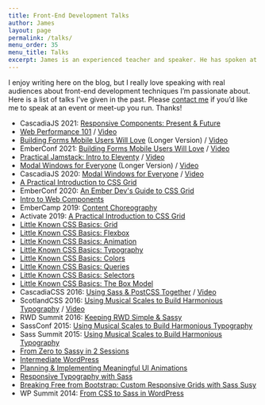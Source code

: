 ```yaml
---
title: Front-End Development Talks
author: James
layout: page
permalink: /talks/
menu_order: 35
menu_title: Talks
excerpt: James is an experienced teacher and speaker. He has spoken at conferences across the US and internationally.
---
```


I enjoy writing here on the blog, but I really love speaking with real audiences about front-end development techniques I’m passionate about. Here is a list of talks I’ve given in the past. Please [contact me](/contact/) if you’d like me to speak at an event or meet-up you run. Thanks!

* CascadiaJS 2021: [Responsive Components: Present & Future](https://jdsteinbach.com/responsive-components/#/)
* [Web Performance 101](https://jdsteinbach.com/webperf-101/#/) / [Video](https://www.youtube.com/watch?v=mqXL8HvPF-8)
* [Building Forms Mobile Users Will Love](https://jdsteinbach.com/mobile-forms/#/) (Longer Version) / [Video](https://www.youtube.com/watch?v=dWVZjCbPnhE)
* EmberConf 2021: [Building Forms Mobile Users Will Love](https://jdsteinbach.com/mobile-forms/#/) / [Video](https://www.youtube.com/watch?v=75xy3BTFvhg)
* [Practical Jamstack: Intro to Eleventy](https://jdsteinbach.com/intro-11ty-slides/#/) / [Video](https://www.youtube.com/watch?v=RF-eX4DRbk0)
* [Modal Windows for Everyone](https://jdsteinbach.com/a11y-modal-slides/#/) (Longer Version) / [Video](https://www.youtube.com/watch?v=kHqLKi1MwT4)
* CascadiaJS 2020: [Modal Windows for Everyone](https://jdsteinbach.com/a11y-modal-slides/#/) / [Video](https://www.youtube.com/watch?v=UoIV6IWuJCY)
* [A Practical Introduction to CSS Grid](https://jdsteinbach.com/intro-css-grid/#/)
* EmberConf 2020: [An Ember Dev's Guide to CSS Grid](https://jdsteinbach.com/emberconf-grid/#/)
* [Intro to Web Components](https://jdsteinbach.com/intro-web-components/#/)
* EmberCamp 2019: [Content Choreography](https://jdsteinbach.com/ember-anim/#/)
* Activate 2019: [A Practical Introduction to CSS Grid](https://jdsteinbach.com/intro-css-grid/#/)
* [Little Known CSS Basics: Grid](https://jdsteinbach.com/css-basics-grid/#/)
* [Little Known CSS Basics: Flexbox](https://jdsteinbach.com/css-basics-flexbox/#/)
* [Little Known CSS Basics: Animation](https://jdsteinbach.com/css-basics-animation/#/)
* [Little Known CSS Basics: Typography](https://jdsteinbach.com/css-basics-typography/#/)
* [Little Known CSS Basics: Colors](https://jdsteinbach.com/css-basics-colors/#/)
* [Little Known CSS Basics: Queries](https://jdsteinbach.com/css-basics-queries/#/)
* [Little Known CSS Basics: Selectors](https://jdsteinbach.com/css-basics-selectors/#/)
* [Little Known CSS Basics: The Box Model](https://jdsteinbach.com/css-basics-box-model/#/)
* CascadiaCSS 2016: [Using Sass &amp; PostCSS Together](https://jdsteinbach.com/sass-postcss/#/) / [Video](https://www.youtube.com/watch?v=YpSdBDoPemg)
* ScotlandCSS 2016: [Using Musical Scales to Build Harmonious Typography](https://jdsteinbach.com/sassconf/#/) / [Video](https://www.youtube.com/watch?v=_PGOlb2eKf0)
* RWD Summit 2016: [Keeping RWD Simple & Sassy](/sass/rwd-sass/)
* SassConf 2015: [Using Musical Scales to Build Harmonious Typography](https://jdsteinbach.com/sassconf/#/)
* Sass Summit 2015: [Using Musical Scales to Build Harmonious Typography](https://jdsteinbach.com/sassconf/#/)
* [From Zero to Sassy in 2 Sessions](https://jdsteinbach.com/zero2sassy/#/)
* [Intermediate WordPress](https://jdsteinbach.com/int-wp/#/)
* [Planning & Implementing Meaningful UI Animations](https://jdsteinbach.com/css-animation/#/)
* [Responsive Typography with Sass](http://www.slideshare.net/JamesSteinbach/responsive-typography-47632381)
* [Breaking Free from Bootstrap: Custom Responsive Grids with Sass Susy](http://www.slideshare.net/JamesSteinbach/breaking-free-from-bootstrap)
* WP Summit 2014: [From CSS to Sass in WordPress](http://www.slideshare.net/JamesSteinbach/from-css-to-sass-in-wordpress)
